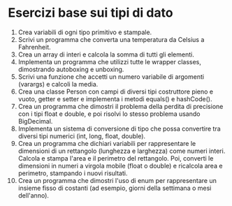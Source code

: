 # Esercizi base sui tipi di dato

1. Crea variabili di ogni tipo primitivo e stampale.
2. Scrivi un programma che converta una temperatura da Celsius a Fahrenheit.
3. Crea un array di interi e calcola la somma di tutti gli elementi.
4. Implementa un programma che utilizzi tutte le wrapper classes, dimostrando autoboxing e unboxing.
5. Scrivi una funzione che accetti un numero variabile di argomenti (varargs) e calcoli la media. 
6. Crea una classe Person con campi di diversi tipi costruttore pieno e vuoto, getter e setter e implementa i metodi equals() e hashCode().
7. Crea un programma che dimostri il problema della perdita di precisione con i tipi float e double, e poi risolvi lo stesso problema usando BigDecimal. 
8. Implementa un sistema di conversione di tipo che possa convertire tra diversi tipi numerici (int, long, float, double).
9. Crea un programma che dichiari variabili per rappresentare le dimensioni di un rettangolo (lunghezza e larghezza) come numeri interi. Calcola e stampa l'area e il perimetro del rettangolo. Poi, converti le dimensioni in numeri a virgola mobile (float o double) e ricalcola area e perimetro, stampando i nuovi risultati.
10. Crea un programma che dimostri l'uso di enum per rappresentare un insieme fisso di costanti (ad esempio, giorni della settimana o mesi dell'anno). 